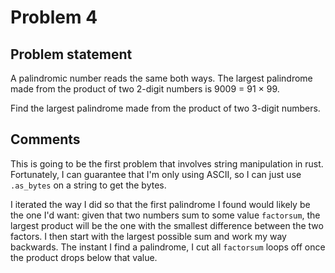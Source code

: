 # Problem 4

## Problem statement

A palindromic number reads the same both ways. The largest palindrome
made from the product of two 2-digit numbers is 9009 = 91 × 99.

Find the largest palindrome made from the product of two 3-digit
numbers.

## Comments

This is going to be the first problem that involves string
manipulation in rust. Fortunately, I can guarantee that I'm only using
ASCII, so I can just use `.as_bytes` on a string to get the bytes.

I iterated the way I did so that the first palindrome I found would
likely be the one I'd want: given that two numbers sum to some value
`factorsum`, the largest product will be the one with the smallest
difference between the two factors. I then start with the largest
possible sum and work my way backwards. The instant I find a
palindrome, I cut all `factorsum` loops off once the product drops
below that value.
